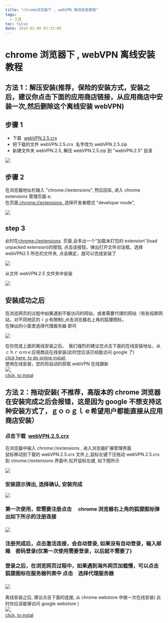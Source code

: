 ```yaml
---
title: "chrome浏览器下 , webVPN 离线安装教程"
tags:
  - 工具
toc: false
date: 2018-02-09 03:33:00
---
```


# chrome 浏览器下 , webVPN 离线安装教程

## 方法 1：解压安装(推荐，保险的安装方式，安装之后，建议你点击下面的应用商店链接，从应用商店中安装一次,然后删除这个离线安装 webVPN)

## 步骤 1

- 下载  [webVPN.2.5.crx](https://jiasuqi.xyz/downloads/webVPN.2.5.crx)
- 把下载的文件 webVPN.2.5.crx  名字改为 webVPN.2.5.zip
- 新建文件夹 webVPN.2.5, 解压 webVPN.2.5.zip 到 "webVPN.2.5" 目录

![](http://www.jixiaokang.com/wp-content/uploads/2018/05/step1.jpg)

## 步骤 2

在浏览器地址栏输入 "chrome://extensions", 然后回车, 进入 chrome extensions 管理页面 e;  
在页面[ chrome://extensions ](chrome://extensions/),选择开发者模式 "developer mode",

![](http://www.jixiaokang.com/wp-content/uploads/2018/05/step2.jpg)

## step 3

此时在[chrome://extensions](chrome://extensions/)  页面,会多出一个"加载未打包的 extension"(load unpacked extension)的按钮, 点击该按钮，弹出打开文件对话框，选择 webVPN2.5 所在的文件夹, 点击确定，就可以完成安装了

![](http://www.jixiaokang.com/wp-content/uploads/2018/05/step3.jpg)

从文件 webVPN.2.5 文件夹中安装

![](http://www.jixiaokang.com/wp-content/uploads/2018/05/step4.jpg)

## 安装成功之后

在浏览网页的过程中如果遇到不能访问的网站，或者需要代理的网站（有些视屏网站，对不同地区的ｉｐ有限制),点击浏览器右上角的狐狸图标，  
在弹出的小窗里选择代理服务器 即可

![](http://www.jixiaokang.com/wp-content/uploads/2018/05/step5.jpg)

在你完成上面的离线安装之后，　我们强烈的建议您点击下面的在线安装地址，从ｃｈｒｏｍｅ应用商店在线安装(此时您应该已经能访问 google 了)   
[click here, to do online install ](https://chrome.google.com/webstore/detail/webvpnproxy-selected-webs/hcohobfmhkabhpcedpbiddhoeeihcgpp)  
使用在线安装，您的将自动的获取 webVPN 在线跟新  
[![](http://www.jixiaokang.com/wp-content/uploads/2018/05/ChromeWebStore_Badge_v2_496x150.png)   
click, to instal](https://chrome.google.com/webstore/detail/webvpnproxy-selected-webs/hcohobfmhkabhpcedpbiddhoeeihcgpp)

## 方法 2：拖动安装( 不推荐，高版本的 chrome 浏览器在安装完成之后会报错，这是因为 google 不想支持这种安装方式了，ｇｏｏｇｌｅ希望用户都能直接从应用商店安装）　

### 点击下载  [webVPN.2.5.crx](https://jiasuqi.xyz/downloads/webVPN.2.5.crx) 

在浏览器中输入 chrome://extensions , 进入浏览器扩展管理界面  
鼠标移动到下载的 webVPN.2.5.crx 文件上,鼠标左键下压拖动 webVPN.2.5.crx 到 chrome://extensions 界面中,松开鼠标左键, 如下图所示

![](http://www.jixiaokang.com/wp-content/uploads/2018/05/drag.jpg)

### 安装提示弹出, 选择确认, 安装完成

![](http://www.jixiaokang.com/wp-content/uploads/2018/05/drag_ok.png)

### 第一次使用，您需要注册点击　 chrome 浏览器右上角的狐狸图标弹出如下所示的注册连接

### ![](http://www.jixiaokang.com/wp-content/uploads/2018/05/loginwebvpn.png)

### 注册完成后，点击激活连接，会自动登录, 如果没有自动登录，输入邮箱　密码登录(仅第一次使用需要登录，以后就不需要了)

### 登录之后，在浏览网页过程中，如果遇到海外网页加载慢，可以点击狐狸图标在服务器列表中 点击　选择代理服务器

### ![](http://www.jixiaokang.com/wp-content/uploads/2018/05/usewebvpn.jpg)

离线安装之后, 建议点击下面的连接, 从 chrome webstore 中做一次在线安装( 此时你应该能够访问 google webstore )   
[![](http://www.jixiaokang.com/wp-content/uploads/2018/05/ChromeWebStore_Badge_v2_496x150.png)   
click, to instal](https://chrome.google.com/webstore/detail/webvpnproxy-selected-webs/hcohobfmhkabhpcedpbiddhoeeihcgpp)
